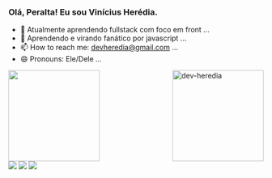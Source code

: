 ### Olá, Peralta! Eu sou Vinícius Herédia.

- 🔭 Atualmente aprendendo fullstack com foco em front ...
- 🌱 Aprendendo e virando fanático por javascript ...
- 📫 How to reach me: devheredia@gmail.com ...
- 😄 Pronouns: Ele/Dele ...

<div>
  <a href="https://github.com/devheredia">
  <img height="180em" src="https://github-readme-stats.vercel.app/api?username=devheredia&show_icons=true&theme=dracula&include_all_commits=true&count_private=true%22/%3E"/>
  <img align="right" alt="dev-heredia" heigth="300" width="180" src="https://media.discordapp.net/attachments/721632565663891470/953306108104175656/giphy.gif"/>
      
  

  <div> 
  <a href="https://www.instagram.com/devheredia/" target="_blank"><img src="https://img.shields.io/badge/-Instagram-%23E4405F?style=for-the-badge&logo=instagram&logoColor=white" target="_blank"></a>
  <a href = "devheredia@gmail.com"><img src="https://img.shields.io/badge/-Gmail-%23333?style=for-the-badge&logo=gmail&logoColor=white" target="_blank"></a>
  <a href="https://www.linkedin.com/in/vinícius-herédia-1a6088233/" target="_blank"><img src="https://img.shields.io/badge/-LinkedIn-%230077B5?style=for-the-badge&logo=linkedin&logoColor=white" target="_blank"></a> 
</div>

